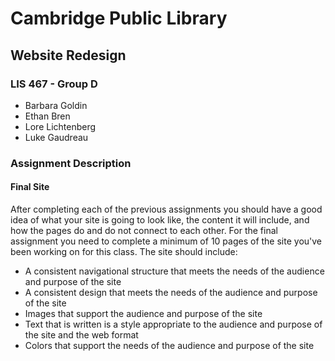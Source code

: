 # Cambridge Public Library #

## Website Redesign ##

### LIS 467 - Group D ###

- Barbara Goldin
- Ethan Bren
- Lore Lichtenberg
- Luke Gaudreau

### Assignment Description ###

#### Final Site ####


After completing each of the previous assignments you should have a good idea of what your site is going to look like, the content it will include, and how the pages do and do not connect to each other. For the final assignment you need to complete a minimum of 10 pages of the site you've been working on for this class. The site should include:

- A consistent navigational structure that meets the needs of the audience and purpose of the site
- A consistent design that meets the needs of the audience and purpose of the site
- Images that support the audience and purpose of the site
- Text that is written is a style appropriate to the audience and purpose of the site and the web format
- Colors that support the needs of the audience and purpose of the site
